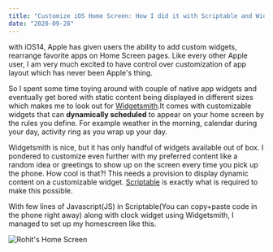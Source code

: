 ```yaml
---
title: "Customize iOS Home Screen: How I did it with Scriptable and Widgetsmith"
date: "2020-09-28"
---
```


with iOS14, Apple has given users the ability to add custom widgets, rearrange favorite apps on Home Screen pages. Like every other Apple user, I am very much excited to have control over customization of app layout which has never been Apple's thing.

So I spent some time toying around with couple of native app widgets and eventually get bored with static content being displayed in different sizes which makes me to look out for [Widgetsmith](https://apps.apple.com/us/app/widgetsmith/id1523682319).It comes with customizable widgets that can **dynamically scheduled** to appear on your home screen by the rules you define. For example weather in the morning, calendar during your day, activity ring as you wrap up your day.

Widgetsmith is nice, but it has only handful of widgets available out of box. I pondered to customize even further with my preferred content like a random idea or greetings to show up on the screen every time you pick up the phone. How cool is that?! This needs a provision to display dynamic content on a customizable widget. [Scriptable](https://scriptable.app/) is exactly what is required to make this possible.

With few lines of Javascript(JS) in Scriptable(You can copy+paste code in the phone right away) along with clock widget using Widgetsmith, I managed to set up my homescreen like this.

![Rohit's Home Screen](/images/HomeScreen.jpeg "Powered up with Scriptable and Widgetsmith")

